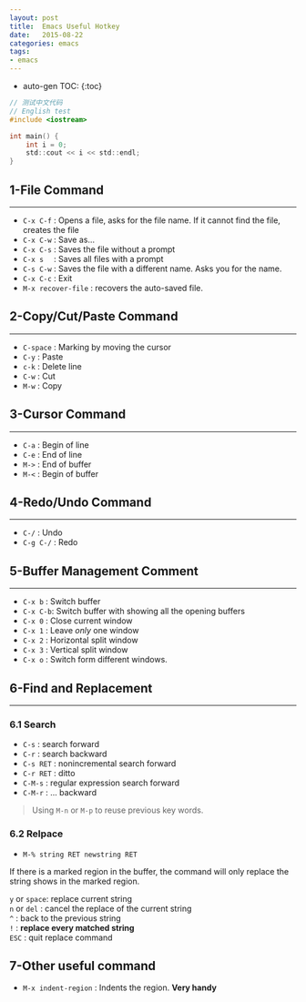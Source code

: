 ```yaml
---
layout: post
title:  Emacs Useful Hotkey
date:   2015-08-22
categories: emacs
tags:
- emacs
---
```

* auto-gen TOC:
{:toc}

~~~ c
// 测试中文代码
// English test
#include <iostream>

int main() {
    int i = 0;
    std::cout << i << std::endl;
}
~~~

## 1-File Command
--------
- `C-x C-f` : Opens a file, asks for the file name. If it cannot find the file, creates the file
- `C-x C-w` : Save as...
- `C-x C-s` : Saves the file without a prompt
- `C-x s  ` : Saves all files with a prompt
- `C-s C-w` : Saves the file with a different name. Asks you for the name.
- `C-x C-c` : Exit
- `M-x recover-file` : recovers the auto-saved file.

## 2-Copy/Cut/Paste Command
----
- `C-space` : Marking by moving the cursor
- `C-y`     : Paste
- `c-k`     : Delete line
- `C-w`     : Cut
- `M-w`     : Copy

## 3-Cursor Command
-----
- `C-a` : Begin of line
- `C-e` : End of line
- `M->` : End of buffer
- `M-<` : Begin of buffer

## 4-Redo/Undo Command
----
- `C-/` : Undo
- `C-g C-/` : Redo

## 5-Buffer Management Comment
----
- `C-x b`  : Switch buffer
- `C-x C-b`: Switch buffer with showing all the opening buffers
- `C-x 0`  : Close current window
- `C-x 1`  : Leave *only* one window
- `C-x 2`  : Horizontal split window
- `C-x 3`  : Vertical split window
- `C-x o`  : Switch form different windows.

## 6-Find and Replacement
--------

### 6.1 Search
- `C-s` : search forward
- `C-r` : search backward
- `C-s RET` : nonincremental search forward
- `C-r RET` : ditto
- `C-M-s` : regular expression search forward
- `C-M-r` : ... backward

> Using `M-n` or `M-p` to reuse previous key words.

### 6.2 Relpace
- `M-% string RET newstring RET`

If there is a marked region in the buffer, the command will only replace the string shows in the marked region.

>
`y` or `space`: replace current string   
`n` or `del`  : cancel the replace of the current string  
`^`           : back to the previous string        
`!`           : **replace every matched string**   
`ESC`         : quit replace command    

## 7-Other useful command
- `M-x indent-region` : Indents the region. **Very handy**

